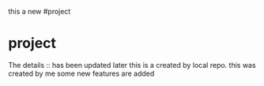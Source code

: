 this a new #project 
# project
The details :: has been updated later this is a created by local repo.
this was created by me 
some new features are added
